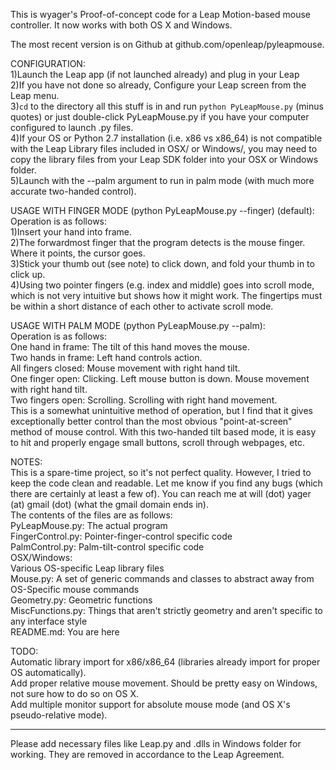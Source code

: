 This is wyager's Proof-of-concept code for a Leap Motion-based mouse controller. It now works with both OS X and Windows.  

The most recent version is on Github at github.com/openleap/pyleapmouse.  

CONFIGURATION:  
1)Launch the Leap app (if not launched already) and plug in your Leap  
2)If you have not done so already, Configure your Leap screen from the Leap menu.  
3)`cd` to the directory all this stuff is in and run `python PyLeapMouse.py` (minus quotes) or just double-click PyLeapMouse.py if you have your computer configured to launch .py files.  
4)If your OS or Python 2.7 installation (i.e. x86 vs x86_64) is not compatible with the Leap Library files included in OSX/ or Windows/, you may need to copy the library files from your Leap SDK folder into your OSX or Windows folder.  
5)Launch with the --palm argument to run in palm mode (with much more accurate two-handed control).  

USAGE WITH FINGER MODE (python PyLeapMouse.py --finger) (default):  
Operation is as follows:  
1)Insert your hand into frame.  
2)The forwardmost finger that the program detects is the mouse finger. Where it points, the cursor goes.  
3)Stick your thumb out (see note) to click down, and fold your thumb in to click up.  
4)Using two pointer fingers (e.g. index and middle) goes into scroll mode, which is not very intuitive but shows how it might work. The fingertips must be within a short distance of each other to activate scroll mode.  

USAGE WITH PALM MODE (python PyLeapMouse.py --palm):  
Operation is as follows:  
One hand in frame: The tilt of this hand moves the mouse.  
Two hands in frame: Left hand controls action.  
    All fingers closed: Mouse movement with right hand tilt.  
    One finger open: Clicking. Left mouse button is down. Mouse movement with right hand tilt.  
    Two fingers open: Scrolling. Scrolling with right hand movement.  
This is a somewhat unintuitive method of operation, but I find that it gives exceptionally better control than the most obvious "point-at-screen" method of mouse control. With this two-handed tilt based mode, it is easy to hit and properly engage small buttons, scroll through webpages, etc.  

NOTES:  
This is a spare-time project, so it's not perfect quality. However, I tried to keep the code clean and readable. Let me know if you find any bugs (which there are certainly at least a few of). You can reach me at  will (dot) yager (at) gmail (dot) (what the gmail domain ends in).  
The contents of the files are as follows:  
PyLeapMouse.py: The actual program  
FingerControl.py: Pointer-finger-control specific code  
PalmControl.py: Palm-tilt-control specific code  
OSX/Windows:  
    Various OS-specific Leap library files  
    Mouse.py: A set of generic commands and classes to abstract away from OS-Specific mouse commands  
Geometry.py: Geometric functions  
MiscFunctions.py: Things that aren't strictly geometry and aren't specific to any interface style  
README.md: You are here

TODO:  
Automatic library import for x86/x86_64 (libraries already import for proper OS automatically).  
Add proper relative mouse movement. Should be pretty easy on Windows, not sure how to do so on OS X.  
Add multiple monitor support for absolute mouse mode (and OS X's pseudo-relative mode).  

_____________________________________________________________________________________________
Please add necessary files like Leap.py and .dlls in Windows folder for working.
They are removed in accordance to the Leap Agreement.